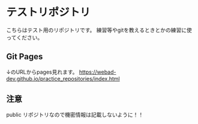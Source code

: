 # テストリポジトリ

こちらはテスト用のリポジトリです。
練習等やgitを教えるときとかの練習に使ってください。


## Git Pages
↓のURLからpages見れます。
https://webad-dev.github.io/practice_repositories/index.html


## 注意
public リポジトリなので機密情報は記載しないように！！
